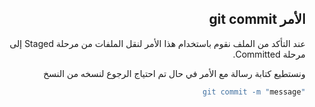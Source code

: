  
<div dir = "rtl">


## الأمر git commit

عند التأكد من الملف نقوم باستخدام هذا الأمر لنقل الملفات من مرحلة Staged إلى مرحلة Committed.

ونستطيع كتابة رسالة مع الأمر في حال تم احتياج الرجوع لنسخه من النسخ
```c#
"git commit -m "message
```
</div>
